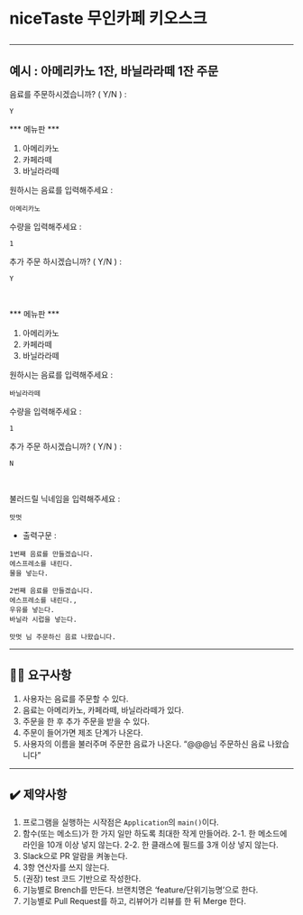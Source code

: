 # niceTaste 무인카페 키오스크 <hr>
## 예시 : 아메리카노 1잔, 바닐라라떼 1잔 주문

음료를 주문하시겠습니까? ( Y/N ) :

```
Y
```

*** 메뉴판 ***
1. 아메리카노
2. 카페라떼
3. 바닐라라떼

원하시는 음료를 입력해주세요 : 
``` 
아메리카노 
```

수량을 입력해주세요 : 
``` 
1 
```

추가 주문 하시겠습니까? ( Y/N ) :
```
Y
```
<br>

*** 메뉴판 ***
1. 아메리카노
2. 카페라떼
3. 바닐라라떼


원하시는 음료를 입력해주세요 :
``` 
바닐라라떼
```

수량을 입력해주세요 :
``` 
1 
```

추가 주문 하시겠습니까? ( Y/N ) :
```
N
```
<br>

불러드릴 닉네임을 입력해주세요 : 
```
맛멋
```


* 출력구문 :
```
1번째 음료를 만들겠습니다.
에스프레소를 내린다.
물을 넣는다.

2번째 음료를 만들겠습니다.
에스프레소를 내린다.,
우유를 넣는다.
바닐라 시럽을 넣는다.

맛멋 님 주문하신 음료 나왔습니다.
```


<hr>

## ✍🏻 요구사항
1. 사용자는 음료를 주문할 수 있다.
2. 음료는 아메리카노, 카페라떼, 바닐라라떼가 있다.
3. 주문을 한 후 추가 주문을 받을 수 있다.
4. 주문이 들어가면 제조 단계가 나온다.
5. 사용자의 이름을 불러주며 주문한 음료가 나온다. “@@@님 주문하신 음료 나왔습니다”
<hr>

## ✔️ 제약사항
1. 프로그램을 실행하는 시작점은 `Application`의 `main()`이다.
2. 함수(또는 메소드)가 한 가지 일만 하도록 최대한 작게 만들어라.
   2-1. 한 메소드에 라인을 10개 이상 넣지 않는다.
   2-2. 한 클래스에 필드를 3개 이상 넣지 않는다.
3. Slack으로 PR 알람을 켜놓는다.
4. 3항 연산자를 쓰지 않는다.
5. (권장) test 코드 기반으로 작성한다.
6. 기능별로 Brench를 만든다. 브랜치명은 ‘feature/단위기능명’으로 한다.
7. 기능별로 Pull Request를 하고, 리뷰어가 리뷰를 한 뒤 Merge 한다.